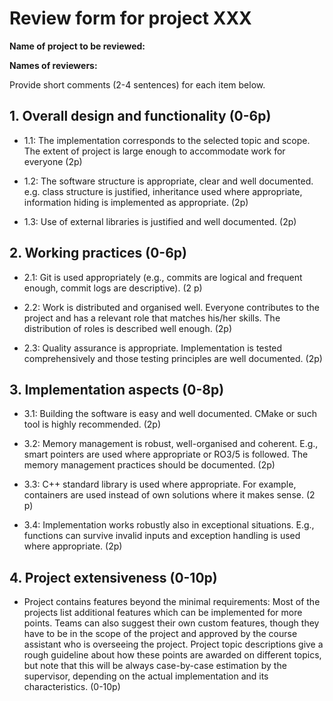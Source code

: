 # Review form for project XXX

**Name of project to be reviewed:**

**Names of reviewers:**

Provide short comments (2-4 sentences) for each item below.

## 1. Overall design and functionality (0-6p)

  * 1.1: The implementation corresponds to the selected topic and scope.
The extent of project is large enough to accommodate work for everyone (2p)



  * 1.2: The software structure is appropriate, clear and well
documented. e.g. class structure is justified, inheritance used where
appropriate, information hiding is implemented as appropriate. (2p)



  * 1.3: Use of external libraries is justified and well documented. (2p)



## 2. Working practices (0-6p)

  * 2.1: Git is used appropriately (e.g., commits are logical and
frequent enough, commit logs are descriptive). (2 p)



  * 2.2: Work is distributed and organised well. Everyone contributes to
the project and has a relevant role that matches his/her skills. The
distribution of roles is described well enough. (2p)



  * 2.3: Quality assurance is appropriate. Implementation is tested
comprehensively and those testing principles are well documented. (2p)



## 3. Implementation aspects (0-8p)

  * 3.1: Building the software is easy and well documented. CMake or
such tool is highly recommended. (2p)



  * 3.2: Memory management is robust, well-organised and
coherent. E.g., smart pointers are used where appropriate or RO3/5 is
followed. The memory management practices should be documented. (2p)



  * 3.3: C++ standard library is used where appropriate. For example,
containers are used instead of own solutions where it makes sense. (2
p)



  * 3.4: Implementation works robustly also in exceptional
situations. E.g., functions can survive invalid inputs and exception
handling is used where appropriate. (2p)



## 4. Project extensiveness (0-10p)

  * Project contains features beyond the minimal requirements: Most of
the projects list additional features which can be implemented for
more points. Teams can also suggest their own custom features, though
they have to be in the scope of the project and approved by the course
assistant who is overseeing the project. Project topic descriptions
give a rough guideline about how these points are awarded on different
topics, but note that this will be always case-by-case estimation by
the supervisor, depending on the actual implementation and its
characteristics. (0-10p)

